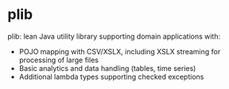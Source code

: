 # plib
plib: lean Java utility library supporting domain applications with:
* POJO mapping with CSV/XSLX, including XSLX streaming for processing of large files
* Basic analytics and data handling (tables, time series)
* Additional lambda types supporting checked exceptions
